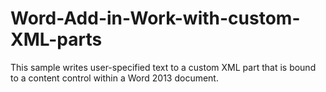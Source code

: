 # Word-Add-in-Work-with-custom-XML-parts
This sample writes user-specified text to a custom XML part that is bound to a content control within a Word 2013 document.
